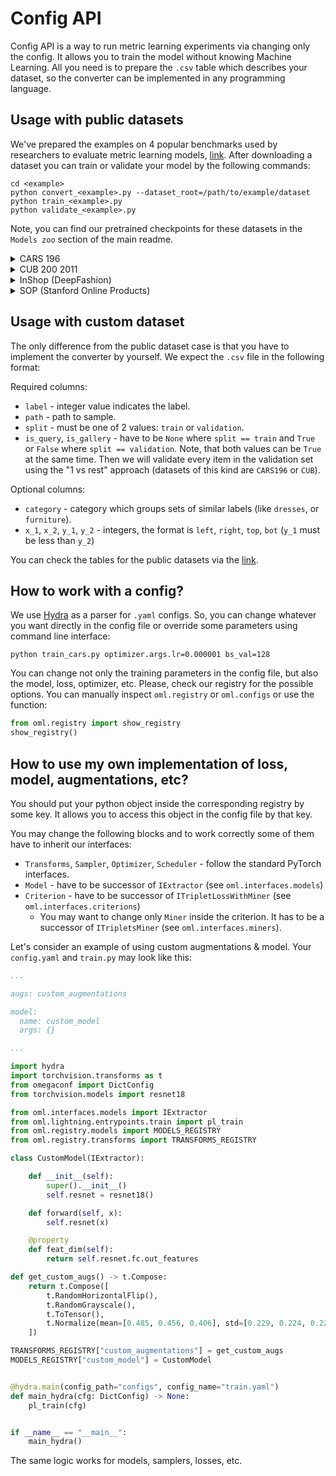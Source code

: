 # Config API

Config API is a way to run metric learning experiments via changing only the config.
It allows you to train the model without knowing Machine Learning.
All you need is to prepare the `.csv` table which describes your dataset, so the converter
can be implemented in any programming language.


## Usage with public datasets

We've prepared the examples on 4 popular benchmarks used by researchers to evaluate metric learning models,
[link](https://paperswithcode.com/task/metric-learning).
After downloading a dataset you can train or validate your model by the following commands:
```shell script
cd <example>
python convert_<example>.py --dataset_root=/path/to/example/dataset
python train_<example>.py
python validate_<example>.py
```

Note, you can find our pretrained checkpoints for these datasets in the `Models zoo` section of the main readme.

<details>
<summary>CARS 196</summary>
<p>

[Dataset page.](https://ai.stanford.edu/~jkrause/cars/car_dataset.html)

The dataset contains 16,185 images of 196 labels of cars.
The data is split into 8,144 training images and 8,041 testing images,
where each label has been split roughly in a 50-50 split.

```
└── CARS196
    ├── cars_test_annos_withlabels.mat
    ├── devkit
    │   ├── cars_meta.mat
    │   ├── cars_train_annos.mat
    │   └── ...
    ├── cars_train
    │   ├── 00001.jpg
    │   └── ...
    └── cars_test
        ├── 00001.jpg
        └── ...
```
</p>
</details>


<details>
<summary>CUB 200 2011</summary>
<p>

[Dataset page.](https://deepai.org/dataset/cub-200-2011)

The dataset contains 11,788 images of 200 labels belonging to birds,
5,994 for training and 5,794 for testing.

```
└── CUB_200_2011
    ├── images.txt
    ├── train_test_split.txt
    ├── bounding_boxes.txt
    ├── image_class_labels.txt
    └── images
        ├── 001.Black_footed_Albatross
        │   ├── Black_Footed_Albatross_0001_796111.jpg
        │   └── ...
        ├── 002.Laysan_Albatross
        │   ├── Laysan_Albatross_0001_545.jpg
        │   └── ...
        └── ...
```
</p>
</details>


<details>
<summary>InShop (DeepFashion)</summary>
<p>

[Dataset page](http://mmlab.ie.cuhk.edu.hk/projects/DeepFashion.html).
[Download from Google Drive](https://drive.google.com/drive/folders/0B7EVK8r0v71pVDZFQXRsMDZCX1E?resourcekey=0-4R4v6zl4CWhHTsUGOsTstw).

The dataset contains 52,712 images for 7,982 of clothing items.

```
└── DeepFashion_InShop
    ├── list_eval_partition.txt
    ├── list_bbox_inshop.txt
    └── img_highres
        ├── MEN
        │   └── ...
        └── WOMEN
            └── ...
```
</p>
</details>


<details>
<summary>SOP (Stanford Online Products)</summary>
<p>

[Dataset page](https://cvgl.stanford.edu/projects/lifted_struct/).
[Download from Google Drive.](https://drive.google.com/uc?export=download&id=1TclrpQOF_ullUP99wk_gjGN8pKvtErG8)

The dataset has 22,634 labels with 120,053 product images. The first 11,318 labels (59,551 images)
are split for training and the other 11,316 (60,502 images) labels are used for testing.

```
└── Stanford_Online_Products
    ├── Ebay_train.txt
    ├── Ebay_test.txt
    ├── bicycle_final
    │   ├── 111085122871_0.JPG
    │   └── ...
    └── cabinet_final
        ├── 110715681235_0.JPG
        └── ...
```
</p>
</details>


## Usage with custom dataset
The only difference from the public dataset case is that you have to implement the converter by yourself.
We expect the `.csv` file in the following format:

Required columns:
* `label` - integer value indicates the label.
* `path` - path to sample.
* `split` - must be one of 2 values: `train` or `validation`.
* `is_query`, `is_gallery` - have to be `None` where `split == train` and `True`
or `False` where `split == validation`. Note, that both values can be `True` at
the same time. Then we will validate every item
 in the validation set using the "1 vs rest" approach (datasets of this kind are `CARS196` or `CUB`).

Optional columns:
* `category` - category which groups sets of similar labels (like `dresses`, or `furniture`).
* `x_1`, `x_2`, `y_1`, `y_2` - integers, the format is `left`, `right`, `top`, `bot` (`y_1` must be less than `y_2`)

You can check the tables for the public datasets via the [link](https://drive.google.com/drive/folders/12QmUbDrKk7UaYGHreQdz5_nPfXG3klNc?usp=sharing).


## How to work with a config?
We use [Hydra](https://hydra.cc/docs/intro/) as a parser for `.yaml` configs.
So, you can change whatever you want directly in the config file or override some parameters
using command line interface:
```
python train_cars.py optimizer.args.lr=0.000001 bs_val=128
```

You can change not only the training parameters in the config file, but also
the model, loss, optimizer, etc. Please, check our registry for the possible options.
You can manually inspect `oml.registry` or `oml.configs` or use the function:
```python
from oml.registry import show_registry
show_registry()
```

## How to use my own implementation of loss, model, augmentations, etc?
You should put your python object inside the corresponding registry by some key.
It allows you to access this object in the config file by that key.

You may change the following blocks and to work correctly some of them have to inherit our interfaces:
* `Transforms`, `Sampler`, `Optimizer`, `Scheduler` - follow the standard PyTorch interfaces.
* `Model` - have to be successor of `IExtractor` (see `oml.interfaces.models`)
* `Criterion` - have to be successor of `ITripletLossWithMiner` (see `oml.interfaces.criterions`)
    * You may want to change only `Miner` inside the criterion. It has to be a successor of `ITripletsMiner`
      (see `oml.interfaces.miners`).


Let's consider an example of using custom augmentations & model.
Your `config.yaml` and `train.py` may look like this:
```yaml
...

augs: custom_augmentations

model:
  name: custom_model
  args: {}

...
```

```python
import hydra
import torchvision.transforms as t
from omegaconf import DictConfig
from torchvision.models import resnet18

from oml.interfaces.models import IExtractor
from oml.lightning.entrypoints.train import pl_train
from oml.registry.models import MODELS_REGISTRY
from oml.registry.transforms import TRANSFORMS_REGISTRY

class CustomModel(IExtractor):

    def __init__(self):
        super().__init__()
        self.resnet = resnet18()

    def forward(self, x):
        self.resnet(x)

    @property
    def feat_dim(self):
        return self.resnet.fc.out_features

def get_custom_augs() -> t.Compose:
    return t.Compose([
        t.RandomHorizontalFlip(),
        t.RandomGrayscale(),
        t.ToTensor(),
        t.Normalize(mean=[0.485, 0.456, 0.406], std=[0.229, 0.224, 0.225]),
    ])

TRANSFORMS_REGISTRY["custom_augmentations"] = get_custom_augs
MODELS_REGISTRY["custom_model"] = CustomModel


@hydra.main(config_path="configs", config_name="train.yaml")
def main_hydra(cfg: DictConfig) -> None:
    pl_train(cfg)


if __name__ == "__main__":
    main_hydra()
```

The same logic works for models, samplers, losses, etc.

